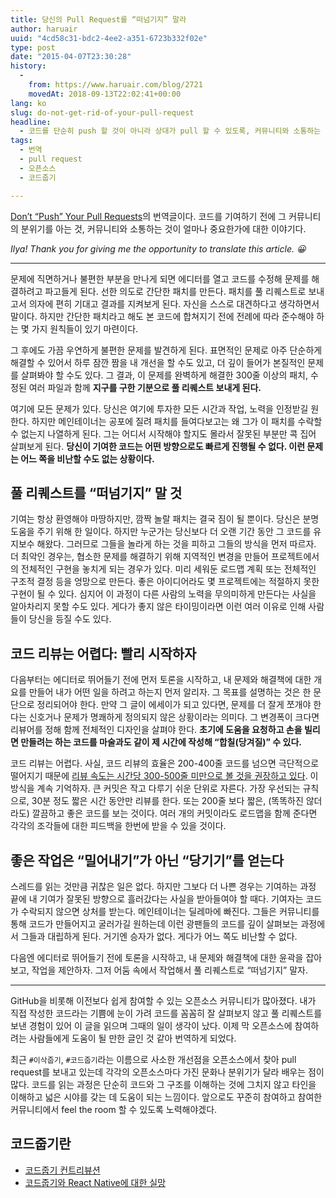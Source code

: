 ```yaml
---
title: 당신의 Pull Request를 “떠넘기지” 말라
author: haruair
uuid: "4cd58c31-bdc2-4ee2-a351-6723b332f02e"
type: post
date: "2015-04-07T23:30:28"
history:
  - 
    from: https://www.haruair.com/blog/2721
    movedAt: 2018-09-13T22:02:41+00:00
lang: ko
slug: do-not-get-rid-of-your-pull-request
headline:
  - 코드를 단순히 push 할 것이 아니라 상대가 pull 할 수 있도록, 커뮤니티와 소통하는 방법. 번역글.
tags:
  - 번역
  - pull request
  - 오픈소스
  - 코드줍기

---
```

[Don&#8217;t &#8220;Push&#8221; Your Pull Requests][1]의 번역글이다. 코드를 기여하기 전에 그 커뮤니티의 분위기를 아는 것, 커뮤니티와 소통하는 것이 얼마나 중요한가에 대한 이야기다.

_Ilya! Thank you for giving me the opportunity to translate this article. 😀_

* * *

문제에 직면하거나 불편한 부분을 만나게 되면 에디터를 열고 코드를 수정해 문제를 해결하려고 파고들게 된다. 선한 의도로 간단한 패치를 만든다. 패치를 풀 리퀘스트로 보내고서 의자에 편히 기대고 결과를 지켜보게 된다. 자신을 스스로 대견하다고 생각하면서 말이다. 하지만 간단한 패치라고 해도 본 코드에 합쳐지기 전에 전례에 따라 준수해야 하는 몇 가지 원칙들이 있기 마련이다.

그 후에도 가끔 우연하게 불편한 문제를 발견하게 된다. 표면적인 문제로 아주 단순하게 해결할 수 있어서 하루 잠깐 짬을 내 개선을 할 수도 있고, 더 깊이 들어가 본질적인 문제를 살펴봐야 할 수도 있다. 그 결과, 이 문제를 완벽하게 해결한 300줄 이상의 패치, 수정된 여러 파일과 함께 **지구를 구한 기분으로 풀 리퀘스트 보내게 된다.**

여기에 모든 문제가 있다. 당신은 여기에 투자한 모든 시간과 작업, 노력을 인정받길 원한다. 하지만 메인테이너는 공포에 질려 패치를 들여다보고는 왜 그가 이 패치를 수락할 수 없는지 나열하게 된다. 그는 어디서 시작해야 할지도 몰라서 잘못된 부분만 콕 집어 살펴보게 된다. **당신이 기여한 코드는 어떤 방향으로도 빠르게 진행될 수 없다. 이런 문제는 어느 쪽을 비난할 수도 없는 상황이다.**

## 풀 리퀘스트를 &#8220;떠넘기지&#8221; 말 것

기여는 항상 환영해야 마땅하지만, 깜짝 놀랄 패치는 결국 짐이 될 뿐이다. 당신은 분명 도움을 주기 위해 한 일이다. 하지만 누군가는 당신보다 더 오랜 기간 동안 그 코드를 유지보수 해왔다. 그러므로 그들을 놀라게 하는 것을 피하고 그들의 방식을 먼저 따르자. 더 최악인 경우는, 협소한 문제를 해결하기 위해 지역적인 변경을 만들어 프로젝트에서의 전체적인 구현을 놓치게 되는 경우가 있다. 미리 세워둔 로드맵 계획 또는 전체적인 구조적 결정 등을 엉망으로 만든다. 좋은 아이디어라도 몇 프로젝트에는 적절하지 못한 구현이 될 수 있다. 심지어 이 과정이 다른 사람의 노력을 무의미하게 만든다는 사실을 알아차리지 못할 수도 있다. 게다가 좋지 않은 타이밍이라면 이런 여러 이유로 인해 사람들이 당신을 등질 수도 있다.

## 코드 리뷰는 어렵다: 빨리 시작하자

다음부터는 에디터로 뛰어들기 전에 먼저 토론을 시작하고, 내 문제와 해결책에 대한 개요를 만들어 내가 어떤 일을 하려고 하는지 먼저 알리자. 그 목표를 설명하는 것은 한 문단으로 정리되어야 한다. 만약 그 글이 에세이가 되고 있다면, 문제를 더 잘게 쪼개야 한다는 신호거나 문제가 명쾌하게 정의되지 않은 상황이라는 의미다. 그 변경폭이 크다면 리뷰어를 정해 함께 전체적인 디자인을 살펴야 한다. **초기에 도움을 요청하고 손을 빌리면 만들려는 하는 코드를 마술과도 같이 제 시간에 작성해 &#8220;합칠(당겨질)&#8221; 수 있다.**

코드 리뷰는 어렵다. 사실, 코드 리뷰의 효율은 200-400줄 코드를 넘으면 극단적으로 떨어지기 때문에 [리뷰 속도는 시간당 300-500줄 미만으로 볼 것을 권장하고 있다][2]. 이 방식을 계속 기억하자. 큰 커밋은 작고 다루기 쉬운 단위로 자른다. 가장 우선되는 규칙으로, 30분 정도 짧은 시간 동안만 리뷰를 한다. 또는 200줄 보다 짧은, (똑똑하진 않더라도) 깔끔하고 좋은 코드를 보는 것이다. 여러 개의 커밋이라도 로드맵을 함께 준다면 각각의 조각들에 대한 피드백을 한번에 받을 수 있을 것이다.

## 좋은 작업은 &#8220;밀어내기&#8221;가 아닌 &#8220;당기기&#8221;를 얻는다

스레드를 읽는 것만큼 귀찮은 일은 없다. 하지만 그보다 더 나쁜 경우는 기여하는 과정 끝에 내 기여가 잘못된 방향으로 흘러갔다는 사실을 받아들여야 할 때다. 기여자는 코드가 수락되지 않으면 상처를 받는다. 메인테이너는 딜레마에 빠진다. 그들은 커뮤니티를 통해 코드가 만들어지고 굴러가길 원하는데 이런 광팬들의 코드를 깊이 살펴보는 과정에서 그들과 대립하게 된다. 거기엔 승자가 없다. 게다가 어느 쪽도 비난할 수 없다.

다음엔 에디터로 뛰어들기 전에 토론을 시작하고, 내 문제와 해결책에 대한 윤곽을 잡아보고, 작업을 제안하자. 그저 어둠 속에서 작업해서 풀 리퀘스트로 &#8220;떠넘기지&#8221; 말자.

* * *

GitHub을 비롯해 이전보다 쉽게 참여할 수 있는 오픈소스 커뮤니티가 많아졌다. 내가 직접 작성한 코드라는 기쁨에 눈이 가려 코드를 꼼꼼히 잘 살펴보지 않고 풀 리퀘스트를 보낸 경험이 있어 이 글을 읽으며 그때의 일이 생각이 났다. 이제 막 오픈소스에 참여하려는 사람들에게 도움이 될 만한 글인 것 같아 번역하게 되었다.

최근 `#이삭줍기`, `#코드줍기`라는 이름으로 사소한 개선점을 오픈소스에서 찾아 pull request를 보내고 있는데 각각의 오픈소스마다 가진 문화나 분위기가 달라 배우는 점이 많다. 코드를 읽는 과정은 단순히 코드와 그 구조를 이해하는 것에 그치지 않고 타인을 이해하고 넓은 시야를 갖는 데 도움이 되는 느낌이다. 앞으로도 꾸준히 참여하고 참여한 커뮤니티에서 feel the room 할 수 있도록 노력해야겠다.

## 코드줍기란

  * [코드줍기 컨트리뷰션][3]
  * [코드줍기와 React Native에 대한 실망][4]

 [1]: https://www.igvita.com/2011/12/19/dont-push-your-pull-requests/
 [2]: http://smartbear.com/SmartBear/media/pdfs/11_Best_Practices_for_Peer_Code_Review.pdf
 [3]: http://slides.com/krazyeom/381739
 [4]: http://www.appilogue.kr/2844566
